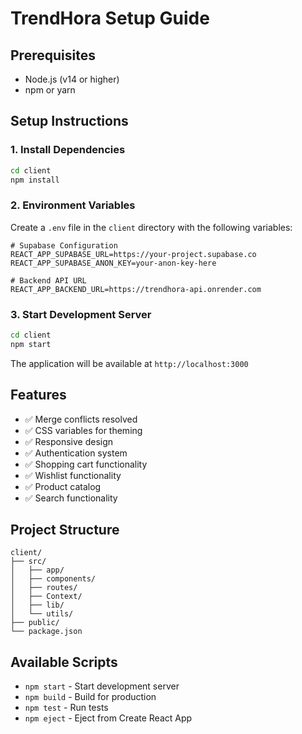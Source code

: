 # TrendHora Setup Guide

## Prerequisites
- Node.js (v14 or higher)
- npm or yarn

## Setup Instructions

### 1. Install Dependencies
```bash
cd client
npm install
```

### 2. Environment Variables
Create a `.env` file in the `client` directory with the following variables:

```env
# Supabase Configuration
REACT_APP_SUPABASE_URL=https://your-project.supabase.co
REACT_APP_SUPABASE_ANON_KEY=your-anon-key-here

# Backend API URL
REACT_APP_BACKEND_URL=https://trendhora-api.onrender.com
```

### 3. Start Development Server
```bash
cd client
npm start
```

The application will be available at `http://localhost:3000`

## Features
- ✅ Merge conflicts resolved
- ✅ CSS variables for theming
- ✅ Responsive design
- ✅ Authentication system
- ✅ Shopping cart functionality
- ✅ Wishlist functionality
- ✅ Product catalog
- ✅ Search functionality

## Project Structure
```
client/
├── src/
│   ├── app/
│   ├── components/
│   ├── routes/
│   ├── Context/
│   ├── lib/
│   └── utils/
├── public/
└── package.json
```

## Available Scripts
- `npm start` - Start development server
- `npm build` - Build for production
- `npm test` - Run tests
- `npm eject` - Eject from Create React App 